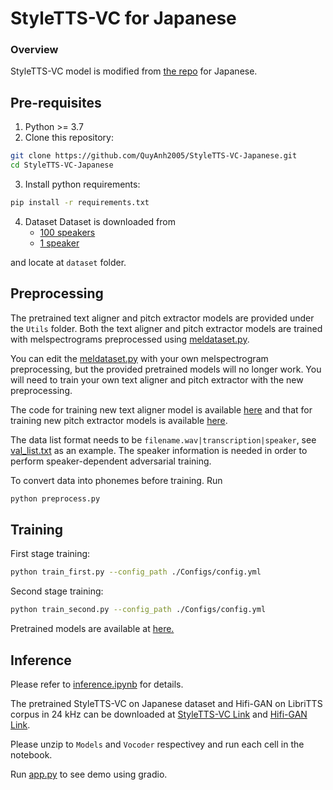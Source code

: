# StyleTTS-VC for Japanese

### Overview
StyleTTS-VC model is modified from [the repo](https://github.com/yl4579/StyleTTS-VC) for Japanese.

## Pre-requisites
1. Python >= 3.7
2. Clone this repository:
```bash
git clone https://github.com/QuyAnh2005/StyleTTS-VC-Japanese.git
cd StyleTTS-VC-Japanese
```
3. Install python requirements: 
```bash
pip install -r requirements.txt
```
4. Dataset 
Dataset is downloaded from
   - [100 speakers](https://sites.google.com/site/shinnosuketakamichi/research-topics/jvs_corpus)
   - [1 speaker](https://sites.google.com/site/shinnosuketakamichi/publication/jsut)
   
and locate at `dataset` folder.
     
## Preprocessing

The pretrained text aligner and pitch extractor models are provided under the `Utils` folder. Both the text aligner and pitch extractor models are trained with melspectrograms preprocessed using [meldataset.py](https://github.com/yl4579/StyleTTS-VC/blob/main/meldataset.py). 

You can edit the [meldataset.py](meldataset.py) with your own melspectrogram preprocessing, but the provided pretrained models will no longer work. You will need to train your own text aligner and pitch extractor with the new preprocessing. 

The code for training new text aligner model is available [here](https://github.com/yl4579/AuxiliaryASR) and that for training new pitch extractor models is available [here](https://github.com/yl4579/PitchExtractor).

The data list format needs to be `filename.wav|transcription|speaker`, see [val_list.txt](Data/val_list.txt) as an example. The speaker information is needed in order to perform speaker-dependent adversarial training. 

To convert data into phonemes before training. Run
```bash
python preprocess.py
```

## Training
First stage training:
```bash
python train_first.py --config_path ./Configs/config.yml
```
Second stage training:
```bash
python train_second.py --config_path ./Configs/config.yml
```
Pretrained models are available at [here.](https://drive.google.com/drive/folders/1s-Mrpu8dmfrF_6hMeL7cK1cfxAa1d4NG?usp=sharing)

## Inference

Please refer to [inference.ipynb](/Demo/Inference.ipynb) for details. 

The pretrained StyleTTS-VC on Japanese dataset and Hifi-GAN on LibriTTS corpus in 24 kHz can be downloaded at [StyleTTS-VC Link](https://drive.google.com/file/d/1dB-G-JT3Jd9WoY9FShh8M-qrNMwFnd9a/view?usp=sharing) and [Hifi-GAN Link](https://drive.google.com/file/d/1RDxYknrzncGzusYeVeDo38ErNdczzbik/view?usp=sharing). 

Please unzip to `Models` and `Vocoder` respectivey and run each cell in the notebook. 

Run [app.py](app.py) to see demo using gradio.

